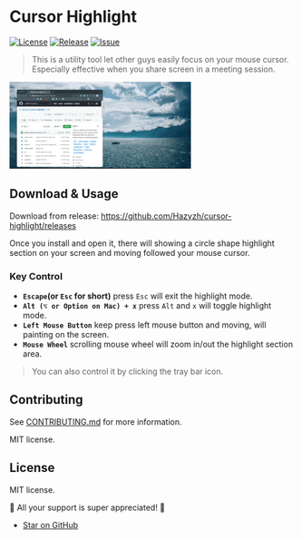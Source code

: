 # Cursor Highlight

[![License](https://img.shields.io/github/license/Hazyzh/cursor-highlight)](https://github.com/Hazyzh/cursor-highlight)
[![Release](https://img.shields.io/github/v/release/Hazyzh/cursor-highlight.svg)](https://github.com/Hazyzh/cursor-highlight/releases)
[![Issue](https://img.shields.io/github/issues/Hazyzh/cursor-highlight)](https://github.com/Hazyzh/cursor-highlight/issues)




> This is a utility tool let other guys easily focus on your mouse cursor. Especially effective when you share screen in a meeting session.

![demo picture](./readmeStatic/cursor_highlight_demo.gif)


## Download & Usage

Download from release: https://github.com/Hazyzh/cursor-highlight/releases

Once you install and open it, there will showing a circle shape highlight section on your screen and moving followed your mouse cursor.

### Key Control

- **`Escape`(or `Esc` for short)** press `Esc` will exit the highlight mode.
- **`Alt (⌥ or Option on Mac) + x`** press `Alt` and `x` will toggle highlight mode.
- **`Left Mouse Button`** keep press left mouse button and moving, will painting on the screen.
- **`Mouse Wheel`** scrolling mouse wheel will zoom in/out the highlight section area.

> You can also control it by clicking the tray bar icon.

## Contributing

See [CONTRIBUTING.md](./CONTRIBUTING.md) for more information.

MIT license.


## License

MIT license.

 🎉 All your support is super appreciated! 🎉

- [Star on GitHub](https://github.com/Hazyzh/cursor-highlight/stargazers)
